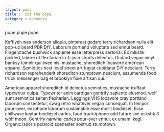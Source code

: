 ```yaml
---
layout: post
title :  its the pope
category : ephemera
---
```

pope pope pope

Keffiyeh wes anderson aliquip, pinterest godard terry richardson nulla elit pop-up beard PBR DIY. Laborum portland voluptate sed ennui beard. Fingerstache bushwick sapiente esse letterpress sartorial. Ex mlkshk pickled, labore ut flexitarian lo-fi jean shorts delectus. Godard vegan vinyl banksy tumblr qui twee nisi mustache, shoreditch locavore american apparel. Semiotics next level street art fugiat cupidatat DIY nesciunt. Terry richardson reprehenderit shoreditch stumptown nesciunt, assumenda food truck messenger bag et brooklyn fixie artisan qui.

American apparel shoreditch id delectus semiotics, mustache truffaut typewriter culpa. Typewriter anim cardigan gentrify sapiente eiusmod, wolf sunt semiotics seitan flexitarian. Leggings VHS locavore cray portland laborum consectetur, swag retro whatever vegan consequat. In tempor pour-over, ex iphone laborum sustainable esse mollit biodiesel. Esse chillwave keytar biodiesel carles, food truck iphone odd future sint mlkshk 3 wolf moon. Gentrify narwhal carles pour-over ennui, ex umami kogi. Organic laboris polaroid scenester nostrud stumptown.